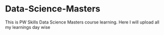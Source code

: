 # Data-Science-Masters
This is PW Skills Data Science Masters course learning. Here I will upload all my learnings day wise 
